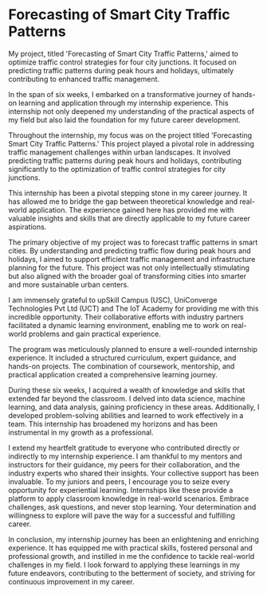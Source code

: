 # Forecasting of Smart City Traffic Patterns

My project, titled 'Forecasting of Smart City Traffic Patterns,' aimed to optimize traffic control strategies for four city junctions. It focused on predicting traffic patterns during peak hours and holidays, ultimately contributing to enhanced traffic management.

In the span of six weeks, I embarked on a transformative journey of hands-on learning and application through my internship experience. This internship not only deepened my understanding of the practical aspects of my field but also laid the foundation for my future career development.

Throughout the internship, my focus was on the project titled 'Forecasting Smart City Traffic Patterns.' This project played a pivotal role in addressing traffic management challenges within urban landscapes. It involved predicting traffic patterns during peak hours and holidays, contributing significantly to the optimization of traffic control strategies for city junctions.

This internship has been a pivotal stepping stone in my career journey. It has allowed me to bridge the gap between theoretical knowledge and real-world application. The experience gained here has provided me with valuable insights and skills that are directly applicable to my future career aspirations.

The primary objective of my project was to forecast traffic patterns in smart cities. By understanding and predicting traffic flow during peak hours and holidays, I aimed to support efficient traffic management and infrastructure planning for the future. This project was not only intellectually stimulating but also aligned with the broader goal of transforming cities into smarter and more sustainable urban centers.

I am immensely grateful to upSkill Campus (USC), UniConverge Technologies Pvt Ltd (UCT) and The IoT Academy for providing me with this incredible opportunity. Their collaborative efforts with industry partners facilitated a dynamic learning environment, enabling me to work on real-world problems and gain practical experience.

The program was meticulously planned to ensure a well-rounded internship experience. It included a structured curriculum, expert guidance, and hands-on projects. The combination of coursework, mentorship, and practical application created a comprehensive learning journey.

During these six weeks, I acquired a wealth of knowledge and skills that extended far beyond the classroom. I delved into data science, machine learning, and data analysis, gaining proficiency in these areas. Additionally, I developed problem-solving abilities and learned to work effectively in a team. This internship has broadened my horizons and has been instrumental in my growth as a professional.

I extend my heartfelt gratitude to everyone who contributed directly or indirectly to my internship experience. I am thankful to my mentors and instructors for their guidance, my peers for their collaboration, and the industry experts who shared their insights. Your collective support has been invaluable. To my juniors and peers, I encourage you to seize every opportunity for experiential learning. Internships like these provide a platform to apply classroom knowledge in real-world scenarios. Embrace challenges, ask questions, and never stop learning. Your determination and willingness to explore will pave the way for a successful and fulfilling career.

In conclusion, my internship journey has been an enlightening and enriching experience. It has equipped me with practical skills, fostered personal and professional growth, and instilled in me the confidence to tackle real-world challenges in my field. I look forward to applying these learnings in my future endeavors, contributing to the betterment of society, and striving for continuous improvement in my career.

